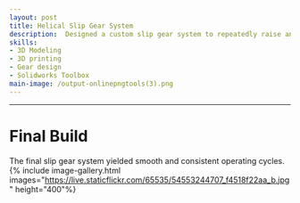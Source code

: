 ```yaml
---
layout: post
title: Helical Slip Gear System
description:  Designed a custom slip gear system to repeatedly raise and release an arm while amplifying motor torque by 2.25.
skills: 
- 3D Modeling
- 3D printing
- Gear design
- Solidworks Toolbox
main-image: /output-onlinepngtools(3).png
---
```


---
# Final Build
The final slip gear system yielded smooth and consistent operating cycles.
<br>
{% include image-gallery.html images="https://live.staticflickr.com/65535/54553244707_f4518f22aa_b.jpg" height="400"%}
